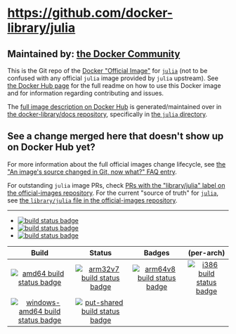 # https://github.com/docker-library/julia

## Maintained by: [the Docker Community](https://github.com/docker-library/julia)

This is the Git repo of the [Docker "Official Image"](https://github.com/docker-library/official-images#what-are-official-images) for [`julia`](https://hub.docker.com/_/julia/) (not to be confused with any official `julia` image provided by `julia` upstream). See [the Docker Hub page](https://hub.docker.com/_/julia/) for the full readme on how to use this Docker image and for information regarding contributing and issues.

The [full image description on Docker Hub](https://hub.docker.com/_/julia/) is generated/maintained over in [the docker-library/docs repository](https://github.com/docker-library/docs), specifically in [the `julia` directory](https://github.com/docker-library/docs/tree/master/julia).

## See a change merged here that doesn't show up on Docker Hub yet?

For more information about the full official images change lifecycle, see [the "An image's source changed in Git, now what?" FAQ entry](https://github.com/docker-library/faq#an-images-source-changed-in-git-now-what).

For outstanding `julia` image PRs, check [PRs with the "library/julia" label on the official-images repository](https://github.com/docker-library/official-images/labels/library%2Fjulia). For the current "source of truth" for [`julia`](https://hub.docker.com/_/julia/), see [the `library/julia` file in the official-images repository](https://github.com/docker-library/official-images/blob/master/library/julia).

---

-	[![build status badge](https://img.shields.io/travis/docker-library/julia/master.svg?label=Travis%20CI)](https://travis-ci.org/docker-library/julia/branches)
-	[![build status badge](https://img.shields.io/appveyor/ci/docker-library/julia/master.svg?label=AppVeyor)](https://ci.appveyor.com/project/docker-library/julia)
-	[![build status badge](https://img.shields.io/jenkins/s/https/doi-janky.infosiftr.net/job/update.sh/job/julia.svg?label=Automated%20update.sh)](https://doi-janky.infosiftr.net/job/update.sh/job/julia)

| Build | Status | Badges | (per-arch) |
|:-:|:-:|:-:|:-:|
| [![amd64 build status badge](https://img.shields.io/jenkins/s/https/doi-janky.infosiftr.net/job/multiarch/job/amd64/job/julia.svg?label=amd64)](https://doi-janky.infosiftr.net/job/multiarch/job/amd64/job/julia) | [![arm32v7 build status badge](https://img.shields.io/jenkins/s/https/doi-janky.infosiftr.net/job/multiarch/job/arm32v7/job/julia.svg?label=arm32v7)](https://doi-janky.infosiftr.net/job/multiarch/job/arm32v7/job/julia) | [![arm64v8 build status badge](https://img.shields.io/jenkins/s/https/doi-janky.infosiftr.net/job/multiarch/job/arm64v8/job/julia.svg?label=arm64v8)](https://doi-janky.infosiftr.net/job/multiarch/job/arm64v8/job/julia) | [![i386 build status badge](https://img.shields.io/jenkins/s/https/doi-janky.infosiftr.net/job/multiarch/job/i386/job/julia.svg?label=i386)](https://doi-janky.infosiftr.net/job/multiarch/job/i386/job/julia) |
| [![windows-amd64 build status badge](https://img.shields.io/jenkins/s/https/doi-janky.infosiftr.net/job/multiarch/job/windows-amd64/job/julia.svg?label=windows-amd64)](https://doi-janky.infosiftr.net/job/multiarch/job/windows-amd64/job/julia) | [![put-shared build status badge](https://img.shields.io/jenkins/s/https/doi-janky.infosiftr.net/job/put-shared/job/light/job/julia.svg?label=put-shared)](https://doi-janky.infosiftr.net/job/put-shared/job/light/job/julia) |

<!-- THIS FILE IS GENERATED BY https://github.com/docker-library/docs/blob/master/generate-repo-stub-readme.sh -->

